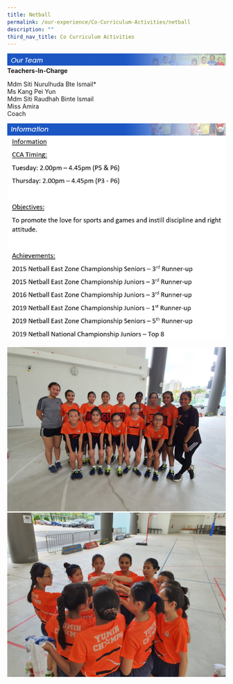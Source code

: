 ```yaml
---
title: Netball
permalink: /our-experience/Co-Curriculum-Activities/netball
description: ""
third_nav_title: Co Curriculum Activities
---
```

![](/images/ourteam_netball.png)
**Teachers-In-Charge**  
  
Mdm Siti Nurulhuda Bte Ismail\*  
Ms Kang Pei Yun  
Mdm Siti Raudhah Binte Ismail  
Miss Amira  
Coach

![](/images/information_netball.png)
![](/images/Netball%20Info.jpeg)

![](/images/netball1.jpeg)
![](/images/netball2.jpeg)